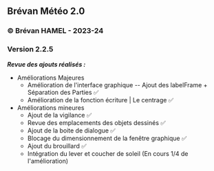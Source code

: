 ## Brévan Météo 2.0
### © Brévan HAMEL - 2023-24
### Version 2.2.5

***Revue des ajouts réalisés :***
   - Améliorations Majeures
     - Amélioration de l'interface graphique -- Ajout des labelFrame + Séparation des Parties ✅
     - Amélioration de la fonction écriture | Le centrage ✅
   - Améliorations mineures
     - Ajout de la vigilance ✅
     - Revue des emplacements des objets dessinés ✅
     - Ajout de la boite de dialogue ✅
     - Blocage du dimensionnement de la fenêtre graphique ✅
     - Ajout du brouillard ✅
     - Intégration du lever et coucher de soleil (En cours 1/4 de l'amélioration)
